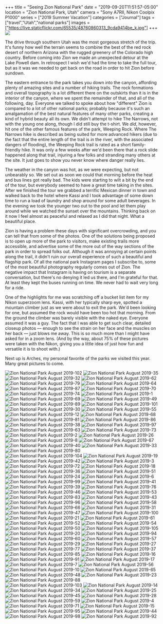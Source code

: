+++
title = "Seeing Zion National Park"
date = "2019-09-20T11:51:57-05:00"
location = "Zion National Park, Utah"
camera = "Sony A7RII, Nikon Coolpix P1000"
series = ["2019 Summer Vacation"]
categories = ["Journal"]
tags = ["travel","Utah","national parks"]
images = ["https://live.staticflickr.com/65535/48760860313_9cda9414be_k.jpg"]
+++
<img src="https://live.staticflickr.com/65535/48760860313_9cda9414be_k.jpg">
<!--more-->

The drive through southern Utah was the most gorgeous stretch of the trip. It's funny how well the terrain seems to combine the best of the red rock desert of northern Arizona with the rugged greenery of the Colorado high country. Before coming into Zion we made an unexpected detour at the Lake Powell dam. In retrospect I wish we'd had the time to take the full tour, but as it was we needed to get back on the road in order to hit Zion before sundown. 

The eastern entrance to the park takes you down into the canyon, affording plenty of amazing sites and a number of hiking trails. The rock formations and overall topography is a lot different there on the outskirts than it is in the interior of the canyon, where we spent the remainder of that, and all of the following, day. Everyone we talked to spoke about how "different" Zion is compared to a lot of other national parks; probably because it's such an amalgamation of the best natural features of many other parks, creating a kind of hybrid beauty all its own. We didn't attempt to hike The Narrows, not with the young one along, though I did still buy the t-shirt. We *did*, however, hit one of the other famous features of the park, Weeping Rock. Where The Narrows hike is described as being suited for more advanced hikers (due to the fact that the entire length of the trail is *in* the river, with the associated dangers of flooding), the Weeping Rock trail is rated as a short family-friendly hike. It was only a few weeks after we'd been there that a rock slide happened along that trail, injuring a few folks and stranding many others at the site. It just goes to show you never know where danger really lies.

The weather in the canyon was hot, as we were expecting, but not unbearably so. We set out as soon we could that morning before the heat and bus lines got really bad. The kids were starting to wilt a bit by the end of the tour, but everybody seemed to have a great time taking in the sites. After we finished the tour we grabbed a terrific Mexican dinner in town and walked back to the hotel where Kassi and I took advantage of some down time to run a load of laundry and shop around for some adult beverages. In the evening we took the younger two out to the pool and let them play around while we watched the sunset over the mountains. Thinking back on it now I feel almost as peaceful and relaxed as I did that night. What a beautiful place.

Zion is having a problem these days with significant overcrowding, and you can tell that from some of the photos. One of the solutions being proposed is to open up more of the park to visitors, make existing trails more accessible, and advertise some of the more out of the way sections of the park in order to spread folks out. Although it was annoying at certain points along the trail, it didn't ruin our overall experience of such a beautiful and flagship park. Of all the national park Instagram pages I subscribe to, some of the most beautiful photography regularly comes out of Zion. The negative impact that Instagram is having on tourism is a separate conversation, but there's no denying it led us there, and I'm grateful for that. At least they kept the buses running on time. We never had to wait very long for a ride. 

One of the highlights for me was scratching off a bucket list item for my Nikon superzoom lens. Kassi, with her typically sharp eye, spotted a mountain climber just as we were about to exit the park. We'd been looking for one, but assumed the rock would have been too hot that morning. From the ground the climber was barely visible with the naked eye. Everyone assumed it was a guy. The fact that I was able to get such clear, detailed closeup photos — enough to see the strain on her face and the muscles on her back — just blows me away. This is so much more than I might have asked for in a zoom lens. (And by the way, about 75% of these pictures were taken with the Nikon, giving you a little idea of just how fun and versatile it is to shoot with.)

Next up is Arches, my personal favorite of the parks we visited this year. Many great pictures to come.

<div id="gallery">
		<img alt="Zion National Park August 2019-102" src="https://live.staticflickr.com/65535/48761278371_c714939fb6.jpg"
			data-image="https://live.staticflickr.com/65535/48761278371_98f42b781e_k.jpg">
		<img alt="Zion National Park August 2019-35" src="https://live.staticflickr.com/65535/48760967058_d244721bb9.jpg"
			data-image="https://live.staticflickr.com/65535/48760967058_d48209d2cc_k.jpg">
		<img alt="Zion National Park August 2019-32" src="https://live.staticflickr.com/65535/48761472462_edfa351d0b.jpg"
			data-image="https://live.staticflickr.com/65535/48761472462_8ea19e311e_k.jpg">
		<img alt="Zion National Park August 2019-62" src="https://live.staticflickr.com/65535/48761282436_1a3ffefa38.jpg"
			data-image="https://live.staticflickr.com/65535/48761282436_f7b0a08ae0_o.jpg">
		<img alt="Zion National Park August 2019-79" src="https://live.staticflickr.com/65535/48761280871_45eccdc814.jpg"
			data-image="https://live.staticflickr.com/65535/48761280871_3d54cc5abc_k.jpg">
		<img alt="Zion National Park August 2019-64" src="https://live.staticflickr.com/65535/48760964558_f89663bd02.jpg"
			data-image="https://live.staticflickr.com/65535/48760964558_c77bd8aa1a_k.jpg">
		<img alt="Zion National Park August 2019-87" src="https://live.staticflickr.com/65535/48761279646_e1f4c48a74.jpg"
			data-image="https://live.staticflickr.com/65535/48761279646_d339c2a48c_k.jpg">
		<img alt="Zion National Park August 2019-70" src="https://live.staticflickr.com/65535/48761469047_200c9e31a4.jpg"
			data-image="https://live.staticflickr.com/65535/48761469047_83edf1f012_k.jpg">
		<img alt="Zion National Park August 2019-74" src="https://live.staticflickr.com/65535/48761468852_039ebc209b.jpg"
			data-image="https://live.staticflickr.com/65535/48761468852_566ef04af3_k.jpg">
		<img alt="Zion National Park August 2019-1" src="https://live.staticflickr.com/65535/48761366727_554d441893.jpg"
			data-image="https://live.staticflickr.com/65535/48761366727_12b370fd05_k.jpg">
		<img alt="Zion National Park August 2019-69" src="https://live.staticflickr.com/65535/48761469237_c52f1b47a2.jpg"
			data-image="https://live.staticflickr.com/65535/48761469237_11630dabbf_k.jpg">
		<img alt="Zion National Park August 2019-49" src="https://live.staticflickr.com/65535/48760965893_e33cacf999.jpg"
			data-image="https://live.staticflickr.com/65535/48760965893_96b454f252_k.jpg">
		<img alt="Zion National Park August 2019-89" src="https://live.staticflickr.com/65535/48761279481_5066549e05.jpg"
			data-image="https://live.staticflickr.com/65535/48761279481_2816983ba7_k.jpg">
		<img alt="Zion National Park August 2019-101" src="https://live.staticflickr.com/65535/48760960963_14b7e36f95.jpg"
			data-image="https://live.staticflickr.com/65535/48760960963_344ee7c996_k.jpg">
		<img alt="Zion National Park August 2019-30" src="https://live.staticflickr.com/65535/48760967298_a94b1e7f5c.jpg"
			data-image="https://live.staticflickr.com/65535/48760967298_cc6cfc1e3c_k.jpg">
		<img alt="Zion National Park August 2019-55" src="https://live.staticflickr.com/65535/48760965418_ef4db75f08.jpg"
			data-image="https://live.staticflickr.com/65535/48760965418_98c4f4ca5c_k.jpg">
		<img alt="Zion National Park August 2019-12" src="https://live.staticflickr.com/65535/48761177061_12accbfa6c.jpg"
			data-image="https://live.staticflickr.com/65535/48761177061_a60408824b_k.jpg">
		<img alt="Zion National Park August 2019-68" src="https://live.staticflickr.com/65535/48760964248_28f3869e2c.jpg"
			data-image="https://live.staticflickr.com/65535/48760964248_4adcd84661_k.jpg">
		<img alt="Zion National Park August 2019-81" src="https://live.staticflickr.com/65535/48761468277_c4d8027a66.jpg"
			data-image="https://live.staticflickr.com/65535/48761468277_02c87ff73d_k.jpg">
		<img alt="Zion National Park August 2019-86" src="https://live.staticflickr.com/65535/48761279891_139bd9e1b8.jpg"
			data-image="https://live.staticflickr.com/65535/48761279891_72dd4ad679_k.jpg">
		<img alt="Zion National Park August 2019-38" src="https://live.staticflickr.com/65535/48760966798_d62628812b.jpg"
			data-image="https://live.staticflickr.com/65535/48760966798_4e94f46450_k.jpg">
		<img alt="Zion National Park August 2019-97" src="https://live.staticflickr.com/65535/48761466642_b84afa8626.jpg"
			data-image="https://live.staticflickr.com/65535/48761466642_9f37b0fee7_k.jpg">
		<img alt="Zion National Park August 2019-63" src="https://live.staticflickr.com/65535/48761282366_0acf1fbf31.jpg"
			data-image="https://live.staticflickr.com/65535/48761282366_4e60be2fb7_k.jpg">
		<img alt="Zion National Park August 2019-73" src="https://live.staticflickr.com/65535/48760963693_774840b971.jpg"
			data-image="https://live.staticflickr.com/65535/48760963693_8b8c3f6cc2_k.jpg">
		<img alt="Zion National Park August 2019-2" src="https://live.staticflickr.com/65535/48760859533_cb7d0673c8.jpg"
			data-image="https://live.staticflickr.com/65535/48760859533_3ea1232e5b_k.jpg">
		<img alt="Zion National Park August 2019-26" src="https://live.staticflickr.com/65535/48761177411_cbd179f563.jpg"
			data-image="https://live.staticflickr.com/65535/48761177411_4522fa7b19_k.jpg">
		<img alt="Zion National Park August 2019-8" src="https://live.staticflickr.com/65535/48760859783_1e3e27d31e.jpg"
			data-image="https://live.staticflickr.com/65535/48760859783_c2fcffbdcf_k.jpg">
		<img alt="Zion National Park August 2019-67" src="https://live.staticflickr.com/65535/48761281911_533edcb1d5.jpg"
			data-image="https://live.staticflickr.com/65535/48761281911_3e72c11a28_k.jpg">
		<img alt="Zion National Park August 2019-40" src="https://live.staticflickr.com/65535/48760966583_ce3dff3859.jpg"
			data-image="https://live.staticflickr.com/65535/48760966583_ea1a1cd3b4_k.jpg">
		<img alt="Zion National Park August 2019-33" src="https://live.staticflickr.com/65535/48760967158_4b73d77b4f.jpg"
			data-image="https://live.staticflickr.com/65535/48760967158_7f447e4266_k.jpg">
		<img alt="Zion National Park August 2019-80" src="https://live.staticflickr.com/65535/48761280756_018eecfa4a.jpg"
			data-image="https://live.staticflickr.com/65535/48761280756_c5d6bb4bed_k.jpg">
		<img alt="Zion National Park August 2019-104" src="https://live.staticflickr.com/65535/48761278301_3f19618b58.jpg"
			data-image="https://live.staticflickr.com/65535/48761278301_7772f1ece5_k.jpg">
		<img alt="Zion National Park August 2019-19" src="https://live.staticflickr.com/65535/48761177706_79afa1d04e.jpg"
			data-image="https://live.staticflickr.com/65535/48761177706_0a6a66dde0_k.jpg">
		<img alt="Zion National Park August 2019-42" src="https://live.staticflickr.com/65535/48761471477_abcb27f5f7.jpg"
			data-image="https://live.staticflickr.com/65535/48761471477_7e8fddacbe_k.jpg">
		<img alt="Zion National Park August 2019-3" src="https://live.staticflickr.com/65535/48761366652_2e12c5bfab.jpg"
			data-image="https://live.staticflickr.com/65535/48761366652_421eb2160f_k.jpg">
		<img alt="Zion National Park August 2019-72" src="https://live.staticflickr.com/65535/48761281391_3bf8703f30.jpg"
			data-image="https://live.staticflickr.com/65535/48761281391_8416254db3_k.jpg">
		<img alt="Zion National Park August 2019-18" src="https://live.staticflickr.com/65535/48760859043_bd23776337.jpg"
			data-image="https://live.staticflickr.com/65535/48760859043_9e54643716_k.jpg">
		<img alt="Zion National Park August 2019-36" src="https://live.staticflickr.com/65535/48760966998_f543003119.jpg"
			data-image="https://live.staticflickr.com/65535/48760966998_6e46a216a3_k.jpg">
		<img alt="Zion National Park August 2019-51" src="https://live.staticflickr.com/65535/48760965738_c4dc0e31b8.jpg"
			data-image="https://live.staticflickr.com/65535/48760965738_3cc0f6a2b6_k.jpg">
		<img alt="Zion National Park August 2019-24" src="https://live.staticflickr.com/65535/48761366072_88326769c5.jpg"
			data-image="https://live.staticflickr.com/65535/48761366072_f56f9e2a23_k.jpg">
		<img alt="Zion National Park August 2019-6" src="https://live.staticflickr.com/65535/48760859473_53809bdf84.jpg"
			data-image="https://live.staticflickr.com/65535/48760859473_6144c90391_k.jpg">
		<img alt="Zion National Park August 2019-99" src="https://live.staticflickr.com/65535/48760961163_5abcefc9e7.jpg"
			data-image="https://live.staticflickr.com/65535/48760961163_4c28fb1201_k.jpg">
		<img alt="Zion National Park August 2019-41" src="https://live.staticflickr.com/65535/48760966523_5ef67b2648.jpg"
			data-image="https://live.staticflickr.com/65535/48760966523_952144cd7c_k.jpg">
		<img alt="Zion National Park August 2019-39" src="https://live.staticflickr.com/65535/48761471847_c90cf71962.jpg"
			data-image="https://live.staticflickr.com/65535/48761471847_2b92e658a5_k.jpg">
		<img alt="Zion National Park August 2019-76" src="https://live.staticflickr.com/65535/48760963488_32c01c83f2.jpg"
			data-image="https://live.staticflickr.com/65535/48760963488_8d8f752c8d_k.jpg">
		<img alt="Zion National Park August 2019-46" src="https://live.staticflickr.com/65535/48760966098_743830a026.jpg"
			data-image="https://live.staticflickr.com/65535/48760966098_c93e329b6d_k.jpg">
		<img alt="Zion National Park August 2019-53" src="https://live.staticflickr.com/65535/48761470517_c5acfa3c1b.jpg"
			data-image="https://live.staticflickr.com/65535/48761470517_17ccdb4eb4_k.jpg">
		<img alt="Zion National Park August 2019-83" src="https://live.staticflickr.com/65535/48760962828_c43f633136.jpg"
			data-image="https://live.staticflickr.com/65535/48760962828_010a7137d3_k.jpg">
		<img alt="Zion National Park August 2019-43" src="https://live.staticflickr.com/65535/48761283776_df73b07779.jpg"
			data-image="https://live.staticflickr.com/65535/48761283776_6784055f95_k.jpg">
		<img alt="Zion National Park August 2019-96" src="https://live.staticflickr.com/65535/48761466667_3e5ca6a50e.jpg"
			data-image="https://live.staticflickr.com/65535/48761466667_f3f3e16f6a_k.jpg">
		<img alt="Zion National Park August 2019-58" src="https://live.staticflickr.com/65535/48761470132_803941a42a.jpg"
			data-image="https://live.staticflickr.com/65535/48761470132_dcc7f676a4_k.jpg">
		<img alt="Zion National Park August 2019-66" src="https://live.staticflickr.com/65535/48761469522_be5c80d542.jpg"
			data-image="https://live.staticflickr.com/65535/48761469522_5dd0bed95c_k.jpg">
		<img alt="Zion National Park August 2019-31" src="https://live.staticflickr.com/65535/48761472522_21dde5e4bd.jpg"
			data-image="https://live.staticflickr.com/65535/48761472522_f44b7b61af_k.jpg">
		<img alt="Zion National Park August 2019-47" src="https://live.staticflickr.com/65535/48761470987_ded0bac256.jpg"
			data-image="https://live.staticflickr.com/65535/48761470987_c71bbd8f26_k.jpg">
		<img alt="Zion National Park August 2019-100" src="https://live.staticflickr.com/65535/48761278536_49e66d9a02.jpg"
			data-image="https://live.staticflickr.com/65535/48761278536_3d5933c066_k.jpg">
		<img alt="Zion National Park August 2019-21" src="https://live.staticflickr.com/65535/48760858433_6ecde814ea.jpg"
			data-image="https://live.staticflickr.com/65535/48760858433_507efa91fa_k.jpg">
		<img alt="Zion National Park August 2019-61" src="https://live.staticflickr.com/65535/48760964943_895269036b.jpg"
			data-image="https://live.staticflickr.com/65535/48760964943_12c890edb7_k.jpg">
		<img alt="Zion National Park August 2019-52" src="https://live.staticflickr.com/65535/48761283236_d6c3c9c815.jpg"
			data-image="https://live.staticflickr.com/65535/48761283236_ebead7368d_k.jpg">
		<img alt="Zion National Park August 2019-54" src="https://live.staticflickr.com/65535/48760965503_21708b1cd8.jpg"
			data-image="https://live.staticflickr.com/65535/48760965503_a1ddbfbba4_k.jpg">
		<img alt="Zion National Park August 2019-50" src="https://live.staticflickr.com/65535/48761470752_b0fc47dc33.jpg"
			data-image="https://live.staticflickr.com/65535/48761470752_47a36da027_k.jpg">
		<img alt="Zion National Park August 2019-105" src="https://live.staticflickr.com/65535/48761278246_86f71e7f7d.jpg"
			data-image="https://live.staticflickr.com/65535/48761278246_de6d9b3b10_k.jpg">
		<img alt="Zion National Park August 2019-20" src="https://live.staticflickr.com/65535/48760858598_9d0233eef4.jpg"
			data-image="https://live.staticflickr.com/65535/48760858598_d51a827426_k.jpg">
		<img alt="Zion National Park August 2019-94" src="https://live.staticflickr.com/65535/48761466867_4887d285ce.jpg"
			data-image="https://live.staticflickr.com/65535/48761466867_365f36f700_k.jpg">
		<img alt="Zion National Park August 2019-60" src="https://live.staticflickr.com/65535/48760965028_8bc5e4bed1.jpg"
			data-image="https://live.staticflickr.com/65535/48760965028_2addf5ac4e_k.jpg">
		<img alt="Zion National Park August 2019-57" src="https://live.staticflickr.com/65535/48760965263_e8f33f198d.jpg"
			data-image="https://live.staticflickr.com/65535/48760965263_c98c08cfb1_k.jpg">
		<img alt="Zion National Park August 2019-29" src="https://live.staticflickr.com/65535/48761284941_66c4ab2596.jpg"
			data-image="https://live.staticflickr.com/65535/48761284941_70af13569e_k.jpg">
		<img alt="Zion National Park August 2019-27" src="https://live.staticflickr.com/65535/48761177351_b8c59a1fc8.jpg"
			data-image="https://live.staticflickr.com/65535/48761177351_3499282e1e_k.jpg">
		<img alt="Zion National Park August 2019-77" src="https://live.staticflickr.com/65535/48760963423_55ee47e9d2.jpg"
			data-image="https://live.staticflickr.com/65535/48760963423_14718c5c42_k.jpg">
		<img alt="Zion National Park August 2019-37" src="https://live.staticflickr.com/65535/48761472097_b3a04bdef6.jpg"
			data-image="https://live.staticflickr.com/65535/48761472097_764b4080fc_k.jpg">
		<img alt="Zion National Park August 2019-85" src="https://live.staticflickr.com/65535/48761467817_32db9c7c5b.jpg"
			data-image="https://live.staticflickr.com/65535/48761467817_3524263949_k.jpg">
		<img alt="Zion National Park August 2019-16" src="https://live.staticflickr.com/65535/48760860313_f40e739649.jpg"
			data-image="https://live.staticflickr.com/65535/48760860313_9cda9414be_k.jpg">
		<img alt="Zion National Park August 2019-91" src="https://live.staticflickr.com/65535/48761279401_1702f239ee.jpg"
			data-image="https://live.staticflickr.com/65535/48761279401_e67822ceb9_o.jpg">
		<img alt="Zion National Park August 2019-17" src="https://live.staticflickr.com/65535/48761367327_dd4995b71a.jpg"
			data-image="https://live.staticflickr.com/65535/48761367327_75de77f54f_k.jpg">
		<img alt="Zion National Park August 2019-7" src="https://live.staticflickr.com/65535/48760858488_de5cb69014.jpg"
			data-image="https://live.staticflickr.com/65535/48760858488_4a83b03abc_k.jpg">
		<img alt="Zion National Park August 2019-56" src="https://live.staticflickr.com/65535/48761282986_7872e32806.jpg"
			data-image="https://live.staticflickr.com/65535/48761282986_d21c852839_k.jpg">
		<img alt="Zion National Park August 2019-10" src="https://live.staticflickr.com/65535/48761179191_abb5848614.jpg"
			data-image="https://live.staticflickr.com/65535/48761179191_6a9e769bf4_k.jpg">
		<img alt="Zion National Park August 2019-65" src="https://live.staticflickr.com/65535/48760964463_28a0b50ea5.jpg"
			data-image="https://live.staticflickr.com/65535/48760964463_c6f65ab4cc_k.jpg">
		<img alt="Zion National Park August 2019-48" src="https://live.staticflickr.com/65535/48760965958_88723388a8.jpg"
			data-image="https://live.staticflickr.com/65535/48760965958_00220f0db4_k.jpg">
		<img alt="Zion National Park August 2019-23" src="https://live.staticflickr.com/65535/48761365717_c9c6899f52.jpg"
			data-image="https://live.staticflickr.com/65535/48761365717_d146daf382_k.jpg">
		<img alt="Zion National Park August 2019-88" src="https://live.staticflickr.com/65535/48760962053_caaf1a3b45.jpg"
			data-image="https://live.staticflickr.com/65535/48760962053_de3465bde0_k.jpg">
		<img alt="Zion National Park August 2019-103" src="https://live.staticflickr.com/65535/48760960843_d65947e5c6.jpg"
			data-image="https://live.staticflickr.com/65535/48760960843_c9d3c6edcd_k.jpg">
		<img alt="Zion National Park August 2019-14" src="https://live.staticflickr.com/65535/48761367072_05843a3f14.jpg"
			data-image="https://live.staticflickr.com/65535/48761367072_10ab2a4a27_k.jpg">
		<img alt="Zion National Park August 2019-34" src="https://live.staticflickr.com/65535/48761472362_733eb715df.jpg"
			data-image="https://live.staticflickr.com/65535/48761472362_80bd218b99_k.jpg">
		<img alt="Zion National Park August 2019-25" src="https://live.staticflickr.com/65535/48761366247_57d3707518.jpg"
			data-image="https://live.staticflickr.com/65535/48761366247_f6af369642_k.jpg">
		<img alt="Zion National Park August 2019-45" src="https://live.staticflickr.com/65535/48761471157_37164d677b.jpg"
			data-image="https://live.staticflickr.com/65535/48761471157_a5925b8ede_k.jpg">
		<img alt="Zion National Park August 2019-28" src="https://live.staticflickr.com/65535/48761178491_ba86eaf1f2.jpg"
			data-image="https://live.staticflickr.com/65535/48761178491_529b7fd41c_k.jpg">
		<img alt="Zion National Park August 2019-59" src="https://live.staticflickr.com/65535/48761470022_437062ff35.jpg"
			data-image="https://live.staticflickr.com/65535/48761470022_09548e5abc_k.jpg">
		<img alt="Zion National Park August 2019-4" src="https://live.staticflickr.com/65535/48760859228_333c8fe6dc.jpg"
			data-image="https://live.staticflickr.com/65535/48760859228_c8f56f3f5b_k.jpg">
		<img alt="Zion National Park August 2019-71" src="https://live.staticflickr.com/65535/48760963858_41b12367fa.jpg"
			data-image="https://live.staticflickr.com/65535/48760963858_942ffa4ece_k.jpg">
		<img alt="Zion National Park August 2019-15" src="https://live.staticflickr.com/65535/48761367192_8ce8c3473e.jpg"
			data-image="https://live.staticflickr.com/65535/48761367192_e76ddfc6bd_k.jpg">
		<img alt="Zion National Park August 2019-95" src="https://live.staticflickr.com/65535/48761279081_7eed9803cf.jpg"
			data-image="https://live.staticflickr.com/65535/48761279081_cd928151a8_k.jpg">
		<img alt="Zion National Park August 2019-44" src="https://live.staticflickr.com/65535/48761283671_b3df7b32de.jpg"
			data-image="https://live.staticflickr.com/65535/48761283671_0ee4187c6e_k.jpg">
		<img alt="Zion National Park August 2019-98" src="https://live.staticflickr.com/65535/48760961243_19fecaabf3.jpg"
			data-image="https://live.staticflickr.com/65535/48760961243_fa2224cdd9_k.jpg">
		<img alt="Zion National Park August 2019-92" src="https://live.staticflickr.com/65535/48760961848_862f2cc2b3.jpg"
			data-image="https://live.staticflickr.com/65535/48760961848_c7edb708fb_k.jpg">
</div>

<script type="text/javascript">
	jQuery(document).ready(function(){ 
		$("#gallery").unitegallery({
			tiles_type:"nested",
			tiles_nested_optimal_tile_width: 500
		}); 
	}); 
</script>
